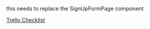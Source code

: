 this needs to replace the SignUpFormPage component

[Trello Checklist](https://trello.com/c/ezTvggbF)

